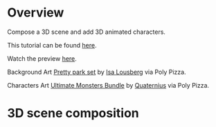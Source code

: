 # Overview
Compose a 3D scene and add 3D animated characters.

This tutorial can be found [here](https://github.com/khanonjs/khanon.js-tutorials/tree/main/05-creating-3d-scene).

Watch the preview [here](https://html-preview.github.io/?url=https://raw.githubusercontent.com/khanonjs/khanon.js-tutorials/refs/heads/main/05-creating-3d-scene/dist/index.html).

Background Art [Pretty park set](https://poly.pizza/bundle/Pretty-park-set-G2WINPAG9S) by [Isa Lousberg](https://poly.pizza/u/Isa%20Lousberg) via Poly Pizza.

Characters Art [Ultimate Monsters Bundle](https://poly.pizza/bundle/Ultimate-Monsters-Bundle-5oyGWAmOB6) by [Quaternius](https://poly.pizza/u/Quaternius) via Poly Pizza.

# 3D scene composition